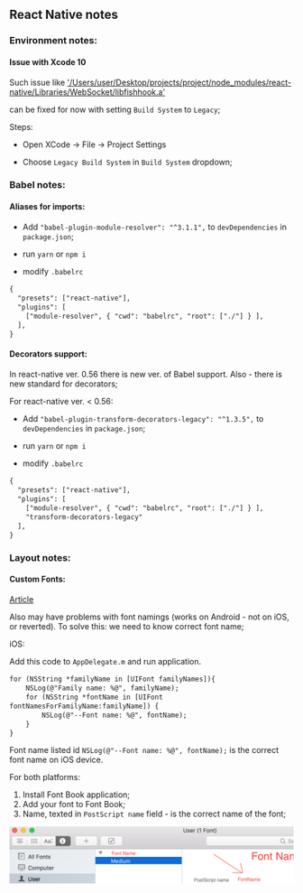 ## React Native notes

### Environment notes:

#### Issue with Xcode 10

Such issue like ['/Users/user/Desktop/projects/project/node_modules/react-native/Libraries/WebSocket/libfishhook.a'](https://github.com/facebook/react-native/issues/19569)

can be fixed for now with setting `Build System` to `Legacy`;

Steps:

* Open XCode -> File -> Project Settings

* Choose `Legacy Build System` in `Build System` dropdown;

### Babel notes:

#### Aliases for imports:

* Add `"babel-plugin-module-resolver": "^3.1.1",` to `devDependencies` in `package.json`;

* run `yarn` or `npm i`

* modify `.babelrc`

```
{
  "presets": ["react-native"],
  "plugins": [
    ["module-resolver", { "cwd": "babelrc", "root": ["./"] } ],
  ],
}

```

#### Decorators support:

In react-native ver. 0.56 there is new ver. of Babel support. Also - there is new standard for decorators;

For react-native ver. < 0.56:

* Add `"babel-plugin-transform-decorators-legacy": "^1.3.5",` to `devDependencies` in `package.json`;

* run `yarn` or `npm i`

* modify `.babelrc`

```
{
  "presets": ["react-native"],
  "plugins": [
    ["module-resolver", { "cwd": "babelrc", "root": ["./"] } ],
    "transform-decorators-legacy"
  ],
}

```


### Layout notes:

#### Custom Fonts:

[Article](https://medium.com/react-native-training/react-native-custom-fonts-ccc9aacf9e5e)

Also may have problems with font namings (works on Android - not on iOS, or reverted). To solve this: we need to know correct font name;

iOS: 

Add this code to `AppDelegate.m` and run application. 

```
for (NSString *familyName in [UIFont familyNames]){
    NSLog(@"Family name: %@", familyName);
    for (NSString *fontName in [UIFont fontNamesForFamilyName:familyName]) {
        NSLog(@"--Font name: %@", fontName);
    }
}
```

Font name listed id `NSLog(@"--Font name: %@", fontName);` is the correct font name on iOS device.

For both platforms:

1. Install Font Book application;
1. Add your font to Font Book;
1. Name, texted in `PostScript name` field - is the correct name of the font;

![alt text](images/fontBook.png)
